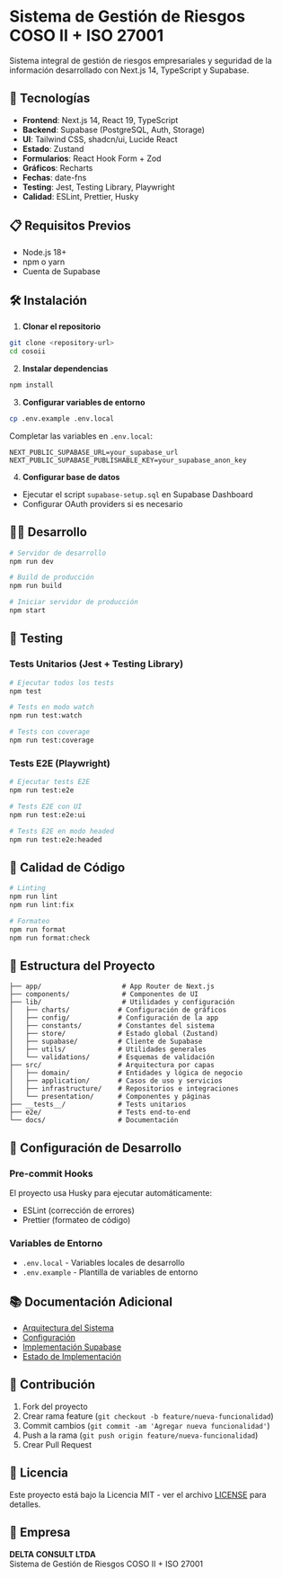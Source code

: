 # Sistema de Gestión de Riesgos COSO II + ISO 27001

Sistema integral de gestión de riesgos empresariales y seguridad de la información desarrollado con Next.js 14, TypeScript y Supabase.

## 🚀 Tecnologías

- **Frontend**: Next.js 14, React 19, TypeScript
- **Backend**: Supabase (PostgreSQL, Auth, Storage)
- **UI**: Tailwind CSS, shadcn/ui, Lucide React
- **Estado**: Zustand
- **Formularios**: React Hook Form + Zod
- **Gráficos**: Recharts
- **Fechas**: date-fns
- **Testing**: Jest, Testing Library, Playwright
- **Calidad**: ESLint, Prettier, Husky

## 📋 Requisitos Previos

- Node.js 18+ 
- npm o yarn
- Cuenta de Supabase

## 🛠️ Instalación

1. **Clonar el repositorio**
```bash
git clone <repository-url>
cd cosoii
```

2. **Instalar dependencias**
```bash
npm install
```

3. **Configurar variables de entorno**
```bash
cp .env.example .env.local
```

Completar las variables en `.env.local`:
```env
NEXT_PUBLIC_SUPABASE_URL=your_supabase_url
NEXT_PUBLIC_SUPABASE_PUBLISHABLE_KEY=your_supabase_anon_key
```

4. **Configurar base de datos**
- Ejecutar el script `supabase-setup.sql` en Supabase Dashboard
- Configurar OAuth providers si es necesario

## 🏃‍♂️ Desarrollo

```bash
# Servidor de desarrollo
npm run dev

# Build de producción
npm run build

# Iniciar servidor de producción
npm start
```

## 🧪 Testing

### Tests Unitarios (Jest + Testing Library)
```bash
# Ejecutar todos los tests
npm test

# Tests en modo watch
npm run test:watch

# Tests con coverage
npm run test:coverage
```

### Tests E2E (Playwright)
```bash
# Ejecutar tests E2E
npm run test:e2e

# Tests E2E con UI
npm run test:e2e:ui

# Tests E2E en modo headed
npm run test:e2e:headed
```

## 🎨 Calidad de Código

```bash
# Linting
npm run lint
npm run lint:fix

# Formateo
npm run format
npm run format:check
```

## 📁 Estructura del Proyecto

```
├── app/                    # App Router de Next.js
├── components/             # Componentes de UI
├── lib/                    # Utilidades y configuración
│   ├── charts/            # Configuración de gráficos
│   ├── config/            # Configuración de la app
│   ├── constants/         # Constantes del sistema
│   ├── store/             # Estado global (Zustand)
│   ├── supabase/          # Cliente de Supabase
│   ├── utils/             # Utilidades generales
│   └── validations/       # Esquemas de validación
├── src/                   # Arquitectura por capas
│   ├── domain/            # Entidades y lógica de negocio
│   ├── application/       # Casos de uso y servicios
│   ├── infrastructure/    # Repositorios e integraciones
│   └── presentation/      # Componentes y páginas
├── __tests__/             # Tests unitarios
├── e2e/                   # Tests end-to-end
└── docs/                  # Documentación
```

## 🔧 Configuración de Desarrollo

### Pre-commit Hooks
El proyecto usa Husky para ejecutar automáticamente:
- ESLint (corrección de errores)
- Prettier (formateo de código)

### Variables de Entorno
- `.env.local` - Variables locales de desarrollo
- `.env.example` - Plantilla de variables de entorno

## 📚 Documentación Adicional

- [Arquitectura del Sistema](./ARQUITECTURA.md)
- [Configuración](./CONFIGURACION.md)
- [Implementación Supabase](./IMPLEMENTACION_SUPABASE.md)
- [Estado de Implementación](./ESTADO_IMPLEMENTACION.md)

## 🤝 Contribución

1. Fork del proyecto
2. Crear rama feature (`git checkout -b feature/nueva-funcionalidad`)
3. Commit cambios (`git commit -am 'Agregar nueva funcionalidad'`)
4. Push a la rama (`git push origin feature/nueva-funcionalidad`)
5. Crear Pull Request

## 📄 Licencia

Este proyecto está bajo la Licencia MIT - ver el archivo [LICENSE](LICENSE) para detalles.

## 🏢 Empresa

**DELTA CONSULT LTDA**  
Sistema de Gestión de Riesgos COSO II + ISO 27001
